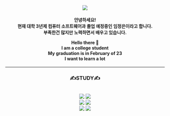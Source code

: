 <div align="center">
<img src="https://capsule-render.vercel.app/api?type=waving&color=auto&height=200&section=header&text=Jung Eun Git&fontSize=90" />

<h4>
안녕하세요! <br>
현재 대학 3년제 컴퓨터 소프트웨어과 졸업 예정중인 임정은이라고 합니다. <br>
부족한건 많지만 노력하면서 배우고 있습니다. <br>
  
Hello there 👋 <br>
I am a college student <br>
My graduation is in February of 23 <br>
I want to learn a lot<br>
</h4>

<hr>
  <h3> ✍STUDY✍ </h3> <br>
 <img src="https://img.shields.io/badge//HTML5-E34F26?style=flat&logo=HTML5&logoColor=white"/>
 <img src="https://img.shields.io/badge/CSS3-1572B6?style=flat&logo=CSS3&logoColor=white" /> <br>
 <img src="https://img.shields.io/badge/WindowsTerminal-4D4D4D?style=flat&logo=Windows Terminal&logoColor=white" />
 <img src="https://img.shields.io/badge/Python-3776AB?style=flat&logo=Python&logoColor=white" /> <br>
 
<img src="https://github-readme-stats.vercel.app/api/top-langs/?username=ycs-202007021&layout=compact">
<img src="https://github-readme-stats.vercel.app/api?username=ycs-202007021&show_icons=true">
 </div>
